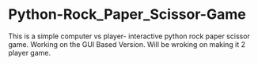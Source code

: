 # Python-Rock_Paper_Scissor-Game
This is a simple computer vs player- interactive python rock paper scissor game. Working on the GUI Based Version. Will be wroking on making it 2 player game.
